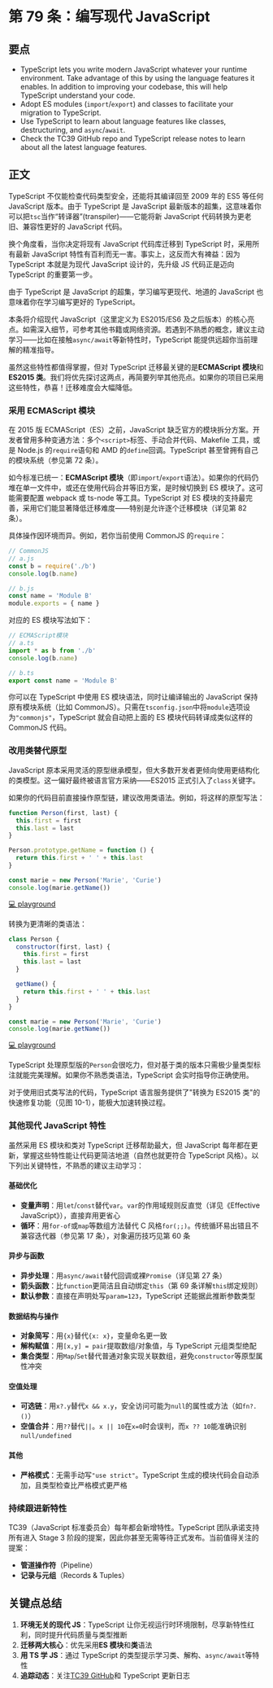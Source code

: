 # 第 79 条：编写现代 JavaScript

## 要点

- TypeScript lets you write modern JavaScript whatever your runtime environment. Take advantage of this by using the language features it enables. In addition to improving your codebase, this will help TypeScript understand your code.
- Adopt ES modules (`import`/`export`) and classes to facilitate your migration to TypeScript.
- Use TypeScript to learn about language features like classes, destructuring, and `async`/`await`.
- Check the TC39 GitHub repo and TypeScript release notes to learn about all the latest language features.

## 正文

TypeScript 不仅能检查代码类型安全，还能将其编译回至 2009 年的 ES5 等任何 JavaScript 版本。由于 TypeScript 是 JavaScript 最新版本的超集，这意味着你可以把`tsc`当作“转译器”(transpiler)——它能将新 JavaScript 代码转换为更老旧、兼容性更好的 JavaScript 代码。

换个角度看，当你决定将现有 JavaScript 代码库迁移到 TypeScript 时，采用所有最新 JavaScript 特性有百利而无一害。事实上，这反而大有裨益：因为 TypeScript 本就是为现代 JavaScript 设计的，先升级 JS 代码正是迈向 TypeScript 的重要第一步。

由于 TypeScript 是 JavaScript 的超集，学习编写更现代、地道的 JavaScript 也意味着你在学习编写更好的 TypeScript。

本条将介绍现代 JavaScript（这里定义为 ES2015/ES6 及之后版本）的核心亮点。如需深入细节，可参考其他书籍或网络资源。若遇到不熟悉的概念，建议主动学习——比如在接触`async/await`等新特性时，TypeScript 能提供远超你当前理解的精准指导。

虽然这些特性都值得掌握，但对 TypeScript 迁移最关键的是**ECMAScript 模块**和**ES2015 类**。我们将优先探讨这两点，再简要列举其他亮点。如果你的项目已采用这些特性，恭喜！迁移难度会大幅降低。

### 采用 ECMAScript 模块

在 2015 版 ECMAScript（ES）之前，JavaScript 缺乏官方的模块拆分方案。开发者曾用多种变通方法：多个`<script>`标签、手动合并代码、Makefile 工具，或是 Node.js 的`require`语句和 AMD 的`define`回调。TypeScript 甚至曾拥有自己的模块系统（参见第 72 条）。

如今标准已统一：**ECMAScript 模块**（即`import`/`export`语法）。如果你的代码仍堆在单一文件中，或还在使用代码合并等旧方案，是时候切换到 ES 模块了。这可能需要配置 webpack 或 ts-node 等工具。TypeScript 对 ES 模块的支持最完善，采用它们能显著降低迁移难度——特别是允许逐个迁移模块（详见第 82 条）。

具体操作因环境而异。例如，若你当前使用 CommonJS 的`require`：

```js
// CommonJS
// a.js
const b = require('./b')
console.log(b.name)

// b.js
const name = 'Module B'
module.exports = { name }
```

对应的 ES 模块写法如下：

```ts
// ECMAScript模块
// a.ts
import * as b from './b'
console.log(b.name)

// b.ts
export const name = 'Module B'
```

你可以在 TypeScript 中使用 ES 模块语法，同时让编译输出的 JavaScript 保持原有模块系统（比如 CommonJS）。只需在`tsconfig.json`中将`module`选项设为`"commonjs"`，TypeScript 就会自动把上面的 ES 模块代码转译成类似这样的 CommonJS 代码。

### 改用类替代原型

JavaScript 原本采用灵活的原型继承模型，但大多数开发者更倾向使用更结构化的类模型。这一偏好最终被语言官方采纳——ES2015 正式引入了`class`关键字。

如果你的代码目前直接操作原型链，建议改用类语法。例如，将这样的原型写法：

```js
function Person(first, last) {
  this.first = first
  this.last = last
}

Person.prototype.getName = function () {
  return this.first + ' ' + this.last
}

const marie = new Person('Marie', 'Curie')
console.log(marie.getName())
```

[💻 playground](https://www.typescriptlang.org/play/?ts=5.4.5#code/GYVwdgxgLglg9mABABQKYCcDOCAUwZZQA0iANgIaZQCUiA3gFCKJQAWMmAdPoYgLyIeVANxMW7LhSr8ylKKIC+DBmiwJOAB3RwoOgJ4bUnAOaooAOXIBbVDNCRYuWo2bozIdEjYduBaQGpEAHJgxEDvSTlFZQgEaStydBhbATBUAHcUDGwwHCCAWUTkoJIggGEPYupRWLBsUiNSOGMcBKSjUwtrVBxqaoYgA)

转换为更清晰的类语法：

```js
class Person {
  constructor(first, last) {
    this.first = first
    this.last = last
  }

  getName() {
    return this.first + ' ' + this.last
  }
}

const marie = new Person('Marie', 'Curie')
console.log(marie.getName())
```

[💻 playground](https://www.typescriptlang.org/play/?ts=5.4.5#code/MYGwhgzhAEAKCmAnCB7AdtA3gKGtY6EALogK7BEqIAUAZgJbJEA004xAlFrntEQBb0IAOgZNoAXmhjiAbh54BQ4eyKS2kIvLwBfbDwDm8IgDkwAW3jUuOXtETHSiDEpEy1AamgByH9C+uKpra0Hp62ARoxNDmYIj08Opo8ADucEioaNTeALJxCd6s3gDCTgUc8pGoIPAqKAbUsfG1RqYWVhwV2EA)

TypeScript 处理原型版的`Person`会很吃力，但对基于类的版本只需极少量类型标注就能完美理解。如果你不熟悉类语法，TypeScript 会实时指导你正确使用。

对于使用旧式类写法的代码，TypeScript 语言服务提供了"转换为 ES2015 类"的快速修复功能（见图 10-1），能极大加速转换过程。

### 其他现代 JavaScript 特性

虽然采用 ES 模块和类对 TypeScript 迁移帮助最大，但 JavaScript 每年都在更新，掌握这些特性能让代码更简洁地道（自然也就更符合 TypeScript 风格）。以下列出关键特性，不熟悉的建议主动学习：

#### 基础优化

- **变量声明**：用`let`/`const`替代`var`。`var`的作用域规则反直觉（详见《Effective JavaScript》），直接弃用更省心
- **循环**：用`for-of`或`map`等数组方法替代 C 风格`for(;;)`。传统循环易出错且不兼容迭代器（参见第 17 条），对象遍历技巧见第 60 条

#### 异步与函数

- **异步处理**：用`async/await`替代回调或裸`Promise`（详见第 27 条）
- **箭头函数**：比`function`更简洁且自动绑定`this`（第 69 条详解`this`绑定规则）
- **默认参数**：直接在声明处写`param=123`，TypeScript 还能据此推断参数类型

#### 数据结构与操作

- **对象简写**：用`{x}`替代`{x: x}`，变量命名更一致
- **解构赋值**：用`[x,y] = pair`提取数组/对象值，与 TypeScript 元组类型绝配
- **集合类型**：用`Map`/`Set`替代普通对象实现关联数组，避免`constructor`等原型属性冲突

#### 空值处理

- **可选链**：用`x?.y`替代`x && x.y`，安全访问可能为`null`的属性或方法（如`fn?.()`）
- **空值合并**：用`??`替代`||`。`x || 10`在`x=0`时会误判，而`x ?? 10`能准确识别`null/undefined`

#### 其他

- **严格模式**：无需手动写`"use strict"`。TypeScript 生成的模块代码会自动添加，且类型检查比严格模式更严格

### 持续跟进新特性

TC39（JavaScript 标准委员会）每年都会新增特性。TypeScript 团队承诺支持所有进入 Stage 3 阶段的提案，因此你甚至无需等待正式发布。当前值得关注的提案：

- **管道操作符**（Pipeline）
- **记录与元组**（Records & Tuples）

## 关键点总结

1. **环境无关的现代 JS**：TypeScript 让你无视运行时环境限制，尽享新特性红利，同时提升代码质量与类型推断
2. **迁移两大核心**：优先采用**ES 模块**和**类**语法
3. **用 TS 学 JS**：通过 TypeScript 的类型提示学习类、解构、`async/await`等特性
4. **追踪动态**：关注[TC39 GitHub](https://github.com/tc39/proposals)和 TypeScript 更新日志
